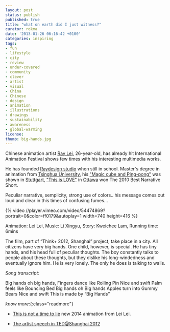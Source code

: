 ```yaml
---
layout: post
status: publish
published: true
title: "what on earth did I just witness?"
curator: rokma
date: '2013-01-26 06:16:42 +0100'
categories: inspiring
tags:
- fun
- lifestyle
- city
- review
- under-covered
- community
- clever
- artist
- visual
- China
- Chinese
- design
- animation
- illustrations
- drawings
- sustainability
- awareness
- global-warming
license:
thumb: big-hands.jpg
---
```

Chinese animation artist <a href="http://vimeo.com/user1260672" title="He's on Vimeo with 16 videos" target="_blank">Ray Lei</a>, 26-year-old, has already hit International Animation Festival shows few times with his interesting multimedia works.  

He has founded <a href="http://www.raydesign.cn/" title="see!" target="_blank">Raydesign studio</a> when still in school. Master's degree in animation from <a href="http://en.wikipedia.org/wiki/Tsinghua_University" title="what?" target="_blank">Tsinghua University</a>, his <a href="http://vimeo.com/4258163" title="check it out on vimeo!" target="_blank">"Magic cube and Ping-pong"</a> was shown in <a href="http://www.itfs.de/en/" title="Ya wunderbar!" target="_blank">Stuttgart</a>, <a href="http://vimeo.com/12492973" title="watch it!" target="_blank">"This is LOVE"</a> in <a href="http://www.animationfestival.ca/" title="YOU CAN&rsquo;T UNSEE THIS STUFF" target="_blank">Ottawa</a> won The 2010 Best Narrative Short.

Peculiar narrative, semplicity, strong use of colors.. his message comes out loud and clear in this times of confusing fumes...

{% video //player.vimeo.com/video/54474869?portrait=0&amp;color=ff0179&amp;autoplay=1 width=740 height=416 %}


Animation: Lei Lei, Music: Li Xingyu, Story: Kweichee Lam, Running time: 6mins


The film, part of &ldquo;Think+ 2012, Shanghai&rdquo; project, take place in a city. All citizens have very big hands. One child, however, is special. He has tiny hands, and his head full of peculiar thoughts. The boy constantly talks to people about these thoughts, but they dislike his long-windedness and eventually ignore him. He is very lonely. The only he does is talking to walls.


_Song transcript:_

Big hands oh big hands,
Fingers dance like Rolling Pin
Nice and swift
Palm feels like Bouncing Bed
Big hands oh Big hands
Apples turn into Gummy Bears
Nice and swift
This is made by &ldquo;Big Hands&rdquo;  

_know more:_{:class="readmore"}

- <a target="_blank" href="https://vimeo.com/93575669">This is not a time to lie</a> new 2014 animation from Lei Lei.

- <a target="_blank" href="https://vimeo.com/62831069">The artist  speech in TED@Shanghai 2012</a>
